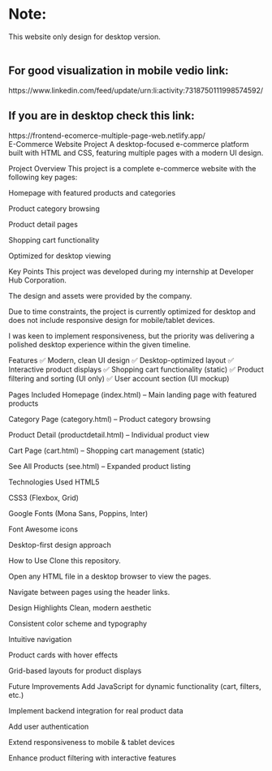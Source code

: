 
<h1>Note:</h1>This website only design for desktop version.<br/>
<br/>

<h2>For good visualization in mobile vedio link:</h2>
https://www.linkedin.com/feed/update/urn:li:activity:7318750111998574592/
<br/>

<h2>If you are in desktop check this link:</h2>
https://frontend-ecomerce-multiple-page-web.netlify.app/
<br/>
E-Commerce Website Project
A desktop-focused e-commerce platform built with HTML and CSS, featuring multiple pages with a modern UI design.

Project Overview
This project is a complete e-commerce website with the following key pages:

Homepage with featured products and categories

Product category browsing

Product detail pages

Shopping cart functionality

Optimized for desktop viewing

Key Points
This project was developed during my internship at Developer Hub Corporation.

The design and assets were provided by the company.

Due to time constraints, the project is currently optimized for desktop and does not include responsive design for mobile/tablet devices.

I was keen to implement responsiveness, but the priority was delivering a polished desktop experience within the given timeline.

Features
✅ Modern, clean UI design
✅ Desktop-optimized layout
✅ Interactive product displays
✅ Shopping cart functionality (static)
✅ Product filtering and sorting (UI only)
✅ User account section (UI mockup)

Pages Included
Homepage (index.html) – Main landing page with featured products

Category Page (category.html) – Product category browsing

Product Detail (productdetail.html) – Individual product view

Cart Page (cart.html) – Shopping cart management (static)

See All Products (see.html) – Expanded product listing


Technologies Used
HTML5

CSS3 (Flexbox, Grid)

Google Fonts (Mona Sans, Poppins, Inter)

Font Awesome icons

Desktop-first design approach


How to Use
Clone this repository.

Open any HTML file in a desktop browser to view the pages.

Navigate between pages using the header links.

Design Highlights
Clean, modern aesthetic

Consistent color scheme and typography

Intuitive navigation

Product cards with hover effects

Grid-based layouts for product displays

Future Improvements
Add JavaScript for dynamic functionality (cart, filters, etc.)

Implement backend integration for real product data

Add user authentication

Extend responsiveness to mobile & tablet devices

Enhance product filtering with interactive features


